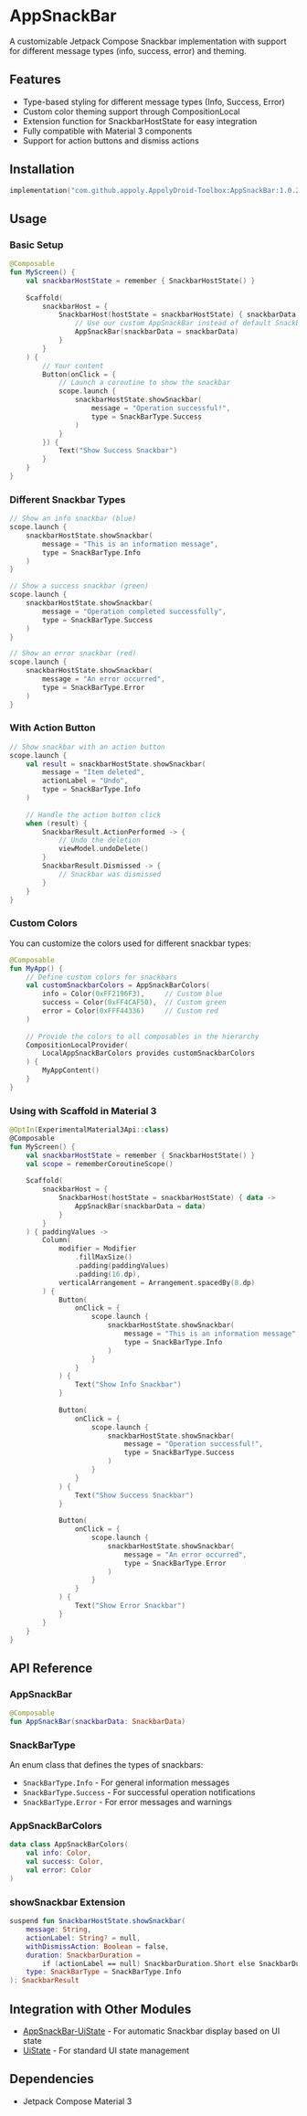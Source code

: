 # AppSnackBar

A customizable Jetpack Compose Snackbar implementation with support for different message types (info, success, error) and theming.

## Features

- Type-based styling for different message types (Info, Success, Error)
- Custom color theming support through CompositionLocal
- Extension function for SnackbarHostState for easy integration
- Fully compatible with Material 3 components
- Support for action buttons and dismiss actions

## Installation

```gradle.kts
implementation("com.github.appoly.AppolyDroid-Toolbox:AppSnackBar:1.0.20")
```

## Usage

### Basic Setup

```kotlin
@Composable
fun MyScreen() {
    val snackbarHostState = remember { SnackbarHostState() }
    
    Scaffold(
        snackbarHost = {
            SnackbarHost(hostState = snackbarHostState) { snackbarData ->
                // Use our custom AppSnackBar instead of default Snackbar
                AppSnackBar(snackbarData = snackbarData)
            }
        }
    ) {
        // Your content
        Button(onClick = {
            // Launch a coroutine to show the snackbar
            scope.launch {
                snackbarHostState.showSnackbar(
                    message = "Operation successful!",
                    type = SnackBarType.Success
                )
            }
        }) {
            Text("Show Success Snackbar")
        }
    }
}
```

### Different Snackbar Types

```kotlin
// Show an info snackbar (blue)
scope.launch {
    snackbarHostState.showSnackbar(
        message = "This is an information message",
        type = SnackBarType.Info
    )
}

// Show a success snackbar (green)
scope.launch {
    snackbarHostState.showSnackbar(
        message = "Operation completed successfully",
        type = SnackBarType.Success
    )
}

// Show an error snackbar (red)
scope.launch {
    snackbarHostState.showSnackbar(
        message = "An error occurred",
        type = SnackBarType.Error
    )
}
```

### With Action Button

```kotlin
// Show snackbar with an action button
scope.launch {
    val result = snackbarHostState.showSnackbar(
        message = "Item deleted",
        actionLabel = "Undo",
        type = SnackBarType.Info
    )
    
    // Handle the action button click
    when (result) {
        SnackbarResult.ActionPerformed -> {
            // Undo the deletion
            viewModel.undoDelete()
        }
        SnackbarResult.Dismissed -> {
            // Snackbar was dismissed
        }
    }
}
```

### Custom Colors

You can customize the colors used for different snackbar types:

```kotlin
@Composable
fun MyApp() {
    // Define custom colors for snackbars
    val customSnackbarColors = AppSnackBarColors(
        info = Color(0xFF2196F3),     // Custom blue
        success = Color(0xFF4CAF50),  // Custom green
        error = Color(0xFFF44336)     // Custom red
    )
    
    // Provide the colors to all composables in the hierarchy
    CompositionLocalProvider(
        LocalAppSnackBarColors provides customSnackbarColors
    ) {
        MyAppContent()
    }
}
```

### Using with Scaffold in Material 3

```kotlin
@OptIn(ExperimentalMaterial3Api::class)
@Composable
fun MyScreen() {
    val snackbarHostState = remember { SnackbarHostState() }
    val scope = rememberCoroutineScope()
    
    Scaffold(
        snackbarHost = {
            SnackbarHost(hostState = snackbarHostState) { data ->
                AppSnackBar(snackbarData = data)
            }
        }
    ) { paddingValues ->
        Column(
            modifier = Modifier
                .fillMaxSize()
                .padding(paddingValues)
                .padding(16.dp),
            verticalArrangement = Arrangement.spacedBy(8.dp)
        ) {
            Button(
                onClick = {
                    scope.launch {
                        snackbarHostState.showSnackbar(
                            message = "This is an information message",
                            type = SnackBarType.Info
                        )
                    }
                }
            ) {
                Text("Show Info Snackbar")
            }
            
            Button(
                onClick = {
                    scope.launch {
                        snackbarHostState.showSnackbar(
                            message = "Operation successful!",
                            type = SnackBarType.Success
                        )
                    }
                }
            ) {
                Text("Show Success Snackbar")
            }
            
            Button(
                onClick = {
                    scope.launch {
                        snackbarHostState.showSnackbar(
                            message = "An error occurred",
                            type = SnackBarType.Error
                        )
                    }
                }
            ) {
                Text("Show Error Snackbar")
            }
        }
    }
}
```

## API Reference

### AppSnackBar

```kotlin
@Composable
fun AppSnackBar(snackbarData: SnackbarData)
```

### SnackBarType

An enum class that defines the types of snackbars:
- `SnackBarType.Info` - For general information messages
- `SnackBarType.Success` - For successful operation notifications
- `SnackBarType.Error` - For error messages and warnings

### AppSnackBarColors

```kotlin
data class AppSnackBarColors(
    val info: Color,
    val success: Color,
    val error: Color
)
```

### showSnackbar Extension

```kotlin
suspend fun SnackbarHostState.showSnackbar(
    message: String,
    actionLabel: String? = null,
    withDismissAction: Boolean = false,
    duration: SnackbarDuration =
        if (actionLabel == null) SnackbarDuration.Short else SnackbarDuration.Indefinite,
    type: SnackBarType = SnackBarType.Info
): SnackbarResult
```

## Integration with Other Modules

- [AppSnackBar-UiState](../AppSnackBar-UiState/README.md) - For automatic Snackbar display based on UI state
- [UiState](../UiState/README.md) - For standard UI state management

## Dependencies

- Jetpack Compose Material 3
